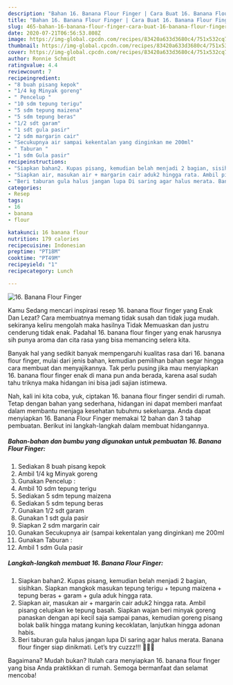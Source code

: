 ```yaml
---
description: "Bahan 16. Banana Flour Finger | Cara Buat 16. Banana Flour Finger Yang Bikin Ngiler"
title: "Bahan 16. Banana Flour Finger | Cara Buat 16. Banana Flour Finger Yang Bikin Ngiler"
slug: 465-bahan-16-banana-flour-finger-cara-buat-16-banana-flour-finger-yang-bikin-ngiler
date: 2020-07-21T06:56:53.808Z
image: https://img-global.cpcdn.com/recipes/83420a633d3680c4/751x532cq70/16-banana-flour-finger-foto-resep-utama.jpg
thumbnail: https://img-global.cpcdn.com/recipes/83420a633d3680c4/751x532cq70/16-banana-flour-finger-foto-resep-utama.jpg
cover: https://img-global.cpcdn.com/recipes/83420a633d3680c4/751x532cq70/16-banana-flour-finger-foto-resep-utama.jpg
author: Ronnie Schmidt
ratingvalue: 4.4
reviewcount: 7
recipeingredient:
- "8 buah pisang kepok"
- "1/4 kg Minyak goreng"
- " Pencelup "
- "10 sdm tepung terigu"
- "5 sdm tepung maizena"
- "5 sdm tepung beras"
- "1/2 sdt garam"
- "1 sdt gula pasir"
- "2 sdm margarin cair"
- "Secukupnya air sampai kekentalan yang dinginkan me 200ml"
- " Taburan "
- "1 sdm Gula pasir"
recipeinstructions:
- "Siapkan bahan2. Kupas pisang, kemudian belah menjadi 2 bagian, sisihkan. Siapkan mangkok masukan tepung terigu + tepung maizena + tepung beras + garam + gula aduk hingga rata."
- "Siapkan air, masukan air + margarin cair aduk2 hingga rata. Ambil pisang celupkan ke tepung basah. Siapkan wajan beri minyak goreng panaskan dengan api kecil saja sampai panas, kemudian goreng pisang bolak balik hingga matang kuning kecoklatan, lanjutkan hingga adonan habis."
- "Beri taburan gula halus jangan lupa Di saring agar halus merata. Banana flour finger siap dinikmati. Let’s try cuzzz!!! 👩🏻‍🍳"
categories:
- Resep
tags:
- 16
- banana
- flour

katakunci: 16 banana flour 
nutrition: 179 calories
recipecuisine: Indonesian
preptime: "PT18M"
cooktime: "PT49M"
recipeyield: "1"
recipecategory: Lunch

---
```



![16. Banana Flour Finger](https://img-global.cpcdn.com/recipes/83420a633d3680c4/751x532cq70/16-banana-flour-finger-foto-resep-utama.jpg)

Kamu Sedang mencari inspirasi resep 16. banana flour finger yang Enak Dan Lezat? Cara membuatnya memang tidak susah dan tidak juga mudah. sekiranya keliru mengolah maka hasilnya Tidak Memuaskan dan justru cenderung tidak enak. Padahal 16. banana flour finger yang enak harusnya sih punya aroma dan cita rasa yang bisa memancing selera kita.



Banyak hal yang sedikit banyak mempengaruhi kualitas rasa dari 16. banana flour finger, mulai dari jenis bahan, kemudian pemilihan bahan segar hingga cara membuat dan menyajikannya. Tak perlu pusing jika mau menyiapkan 16. banana flour finger enak di mana pun anda berada, karena asal sudah tahu triknya maka hidangan ini bisa jadi sajian istimewa.


Nah, kali ini kita coba, yuk, ciptakan 16. banana flour finger sendiri di rumah. Tetap dengan bahan yang sederhana, hidangan ini dapat memberi manfaat dalam membantu menjaga kesehatan tubuhmu sekeluarga. Anda dapat menyiapkan 16. Banana Flour Finger memakai 12 bahan dan 3 tahap pembuatan. Berikut ini langkah-langkah dalam membuat hidangannya.

<!--inarticleads1-->

##### Bahan-bahan dan bumbu yang digunakan untuk pembuatan 16. Banana Flour Finger:

1. Sediakan 8 buah pisang kepok
1. Ambil 1/4 kg Minyak goreng
1. Gunakan  Pencelup :
1. Ambil 10 sdm tepung terigu
1. Sediakan 5 sdm tepung maizena
1. Sediakan 5 sdm tepung beras
1. Gunakan 1/2 sdt garam
1. Gunakan 1 sdt gula pasir
1. Siapkan 2 sdm margarin cair
1. Gunakan Secukupnya air (sampai kekentalan yang dinginkan) me 200ml
1. Gunakan  Taburan :
1. Ambil 1 sdm Gula pasir




<!--inarticleads2-->

##### Langkah-langkah membuat 16. Banana Flour Finger:

1. Siapkan bahan2. Kupas pisang, kemudian belah menjadi 2 bagian, sisihkan. Siapkan mangkok masukan tepung terigu + tepung maizena + tepung beras + garam + gula aduk hingga rata.
1. Siapkan air, masukan air + margarin cair aduk2 hingga rata. Ambil pisang celupkan ke tepung basah. Siapkan wajan beri minyak goreng panaskan dengan api kecil saja sampai panas, kemudian goreng pisang bolak balik hingga matang kuning kecoklatan, lanjutkan hingga adonan habis.
1. Beri taburan gula halus jangan lupa Di saring agar halus merata. Banana flour finger siap dinikmati. Let’s try cuzzz!!! 👩🏻‍🍳




Bagaimana? Mudah bukan? Itulah cara menyiapkan 16. banana flour finger yang bisa Anda praktikkan di rumah. Semoga bermanfaat dan selamat mencoba!
